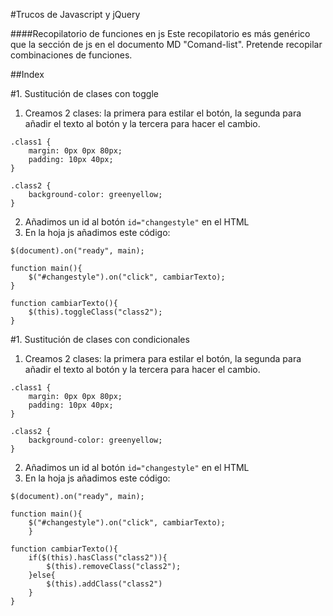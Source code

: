 #Trucos de Javascript y jQuery

####Recopilatorio de funciones en js 
Este recopilatorio es más genérico que la sección de js en el documento MD "Comand-list". Pretende recopilar combinaciones de funciones.

##Index

#1. Sustitución de clases con toggle

1. Creamos 2 clases: la primera para estilar el botón, la segunda para añadir el texto al botón y la tercera para hacer el cambio.

```
.class1 {
    margin: 0px 0px 80px;
    padding: 10px 40px;
}

.class2 {
    background-color: greenyellow;
}
```
2. Añadimos un id al botón `id="changestyle"` en el HTML
3. En la hoja js añadimos este código:

```
$(document).on("ready", main);

function main(){
    $("#changestyle").on("click", cambiarTexto);
}

function cambiarTexto(){
    $(this).toggleClass("class2");
}

```

#1. Sustitución de clases con condicionales

1. Creamos 2 clases: la primera para estilar el botón, la segunda para añadir el texto al botón y la tercera para hacer el cambio.

```
.class1 {
    margin: 0px 0px 80px;
    padding: 10px 40px;
}

.class2 {
    background-color: greenyellow;
}
```
2. Añadimos un id al botón `id="changestyle"` en el HTML
3. En la hoja js añadimos este código:

```
$(document).on("ready", main);

function main(){
    $("#changestyle").on("click", cambiarTexto);
    }

function cambiarTexto(){
    if($(this).hasClass("class2")){
        $(this).removeClass("class2");
    }else{
        $(this).addClass("class2")
    }
}

```